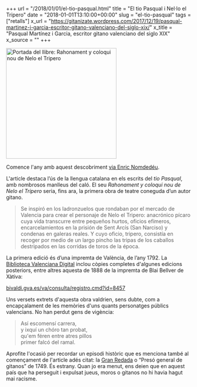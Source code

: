 +++
url = "/2018/01/01/el-tio-pasqual.html"
title = "El tio Pasqual i Nel·lo el Tripero"
date = "2018-01-01T13:10:00+00:00"
slug = "el-tio-pasqual"
tags = ["retalls"]
x_url = "https://gitanizate.wordpress.com/2017/12/19/pasqual-martinez-i-garcia-escritor-gitano-valenciano-del-siglo-xix/"
x_title = "Pasqual Martínez i Garcia, escritor gitano valenciano del siglo XIX"
x_source = ""
+++


<img src="/wp-content/uploads/2018/01/Nelo.jpg" class="alignnone size-medium wp-image-769" width="300" height="300" alt="Portada del llibre: Rahonament y coloqui nou de Nelo el Tripero">

Comence l'any amb aquest descobriment [via Enric Nomdedéu](https://twitter.com/nomdedeu/status/947757982229696512).

L'article destaca l’ús de la llengua catalana en els escrits del *tio Pasqual*, amb nombrosos manlleus del caló. El seu *Rahonament y coloqui nou de Nelo el Tripero* seria, fins ara, la primera obra de teatre coneguda d’un autor gitano.

> Se inspiró en los ladronzuelos que rondaban por el mercado de Valencia para crear el personaje de Nelo el Tripero: anacrónico pícaro cuya vida transcurre entre pequeños hurtos, oficios efímeros, encarcelamientos en la prisión de Sent Arcís (San Narciso) y condenas en galeras reales. Y cuyo oficio, tripero, consistía en recoger por medio de un largo pincho las tripas de los caballos destripados en las corridas de toros de la época.

La primera edició és d’una impremta de València, de l’any 1792. La [Biblioteca Valenciana Digital](http://bivaldi.gva.es) inclou còpies completes d'algunes edicions posteriors, entre altres aquesta de 1888 de la impremta de Blai Bellver de Xàtiva:

[bivaldi.gva.es/va/consulta/registro.cmd?id=8457](http://bivaldi.gva.es/va/consulta/registro.cmd?id=8457)

Uns versets extrets d'aquesta obra valdrien, sens dubte, com a encapçalament de les memòries d'uns quants personatges públics valencians. No han perdut gens de vigència:

> Así escomensí carrera,  
> y ixquí un chóro tan probat,  
> qu'em féren entre atres pillos  
> primer falcó del ramal.

Aprofite l'ocasió per recordar un episodi històric que es menciona també al començament de l'article adés citat: la [Gran Redada](https://ca.wikipedia.org/wiki/Gran_Agafada) o “Presó general de gitanos” de 1749. És estrany. Quan jo era menut, ens deien que en aquest país que ha perseguit i expulsat jueus, moros o gitanos no hi havia hagut mai racisme.
